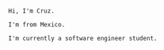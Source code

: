                                                                                                              Hi, I'm Cruz.
                                                                                                            I'm from Mexico.
                                                                                                I'm currently a software engineer student.
